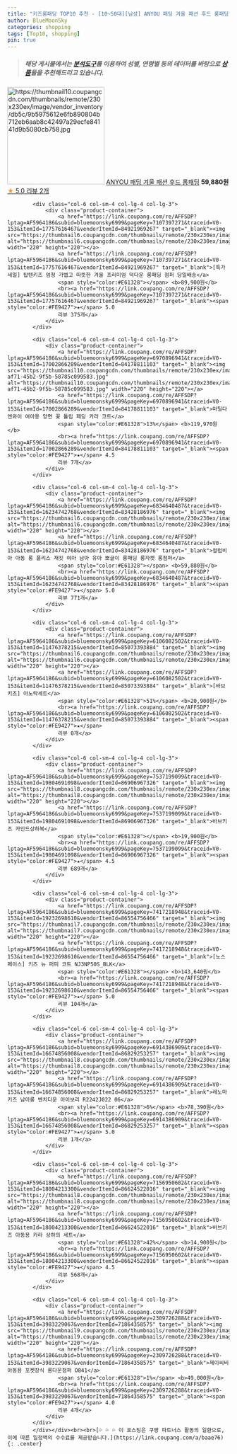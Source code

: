 ```yaml
---
title: "키즈롱패딩 TOP10 추천 - [10~50대][남성] ANYOU 패딩 겨울 패션 후드 롱패딩"
author: BlueMoonSky
categories: shopping
tags: [Top10, shopping]
pin: true
---
```


> ##### 해당 게시물에서는 [**분석도구**](https://itemscout.io/)를 이용하여 **성별**, **연령별** 등의 데이터를 바탕으로 [**상품**](https://link.coupang.com/a/baae76)들을 추천해드리고 있습니다.
<div class="container"><div class="row">
            <div class="col-6 col-sm-4 col-lg-4 col-lg-3">
                <div class="product-container">
                    <a href="https://link.coupang.com/re/AFFSDP?lptag=AF5964186&subid=bluemoonsky6999&pageKey=7602249261&traceid=V0-153&itemId=20113482810&vendorItemId=87351039979" target="_blank"><img src="https://thumbnail10.coupangcdn.com/thumbnails/remote/230x230ex/image/vendor_inventory/db5c/9b5975612e6fb890804b712eb6aab8c42497a29ecfe84141d9b5080cb758.jpg" alt="https://thumbnail10.coupangcdn.com/thumbnails/remote/230x230ex/image/vendor_inventory/db5c/9b5975612e6fb890804b712eb6aab8c42497a29ecfe84141d9b5080cb758.jpg" width="220" height="220"></a>
                    <a href="https://link.coupang.com/re/AFFSDP?lptag=AF5964186&subid=bluemoonsky6999&pageKey=7602249261&traceid=V0-153&itemId=20113482810&vendorItemId=87351039979" target="_blank">ANYOU 패딩 겨울 패션 후드 롱패딩</a>
                    <span style="color:#E61328"></span> <b>59,880원</b>
                    <br><a href="https://link.coupang.com/re/AFFSDP?lptag=AF5964186&subid=bluemoonsky6999&pageKey=7602249261&traceid=V0-153&itemId=20113482810&vendorItemId=87351039979" target="_blank"><span style="color:#FE9427">★</span> 5.0
                    리뷰 2개</a>
                </div>
            </div>
            
            <div class="col-6 col-sm-4 col-lg-4 col-lg-3">
                <div class="product-container">
                    <a href="https://link.coupang.com/re/AFFSDP?lptag=AF5964186&subid=bluemoonsky6999&pageKey=7107397271&traceid=V0-153&itemId=17757616467&vendorItemId=84921969267" target="_blank"><img src="https://thumbnail6.coupangcdn.com/thumbnails/remote/230x230ex/image/vendor_inventory/05c6/8ac157f970685596e50e5e51d209a088bfe2ad47a6d6db8def4bb6c7cd54.jpg" alt="https://thumbnail6.coupangcdn.com/thumbnails/remote/230x230ex/image/vendor_inventory/05c6/8ac157f970685596e50e5e51d209a088bfe2ad47a6d6db8def4bb6c7cd54.jpg" width="220" height="220"></a>
                    <a href="https://link.coupang.com/re/AFFSDP?lptag=AF5964186&subid=bluemoonsky6999&pageKey=7107397271&traceid=V0-153&itemId=17757616467&vendorItemId=84921969267" target="_blank">[특가세일] 탑텐키즈 엄청 가볍고 따뜻한 겨울 프리미엄 덕다운 롱패딩 점퍼 당일배송</a>
                    <span style="color:#E61328"></span> <b>89,900원</b>
                    <br><a href="https://link.coupang.com/re/AFFSDP?lptag=AF5964186&subid=bluemoonsky6999&pageKey=7107397271&traceid=V0-153&itemId=17757616467&vendorItemId=84921969267" target="_blank"><span style="color:#FE9427">★</span> 5.0
                    리뷰 375개</a>
                </div>
            </div>
            
            <div class="col-6 col-sm-4 col-lg-4 col-lg-3">
                <div class="product-container">
                    <a href="https://link.coupang.com/re/AFFSDP?lptag=AF5964186&subid=bluemoonsky6999&pageKey=6970896941&traceid=V0-153&itemId=17002866289&vendorItemId=84178811103" target="_blank"><img src="https://thumbnail10.coupangcdn.com/thumbnails/remote/230x230ex/image/retail/images/2022/12/05/11/2/1c02f147-af71-45b2-9f5b-58785c099583.jpg" alt="https://thumbnail10.coupangcdn.com/thumbnails/remote/230x230ex/image/retail/images/2022/12/05/11/2/1c02f147-af71-45b2-9f5b-58785c099583.jpg" width="220" height="220"></a>
                    <a href="https://link.coupang.com/re/AFFSDP?lptag=AF5964186&subid=bluemoonsky6999&pageKey=6970896941&traceid=V0-153&itemId=17002866289&vendorItemId=84178811103" target="_blank">마틸다엔와이 여아용 양면 꽃 튤립 패딩 카라 코트</a>
                    <span style="color:#E61328">13%</span> <b>119,970원</b>
                    <br><a href="https://link.coupang.com/re/AFFSDP?lptag=AF5964186&subid=bluemoonsky6999&pageKey=6970896941&traceid=V0-153&itemId=17002866289&vendorItemId=84178811103" target="_blank"><span style="color:#FE9427">★</span> 4.5
                    리뷰 7개</a>
                </div>
            </div>
            
            <div class="col-6 col-sm-4 col-lg-4 col-lg-3">
                <div class="product-container">
                    <a href="https://link.coupang.com/re/AFFSDP?lptag=AF5964186&subid=bluemoonsky6999&pageKey=6834640487&traceid=V0-153&itemId=16234742768&vendorItemId=83428186976" target="_blank"><img src="https://thumbnail6.coupangcdn.com/thumbnails/remote/230x230ex/image/vendor_inventory/e223/e4b358fd46a16905913a429506885049e4d3f969c77034de7222622eff44.JPG" alt="https://thumbnail6.coupangcdn.com/thumbnails/remote/230x230ex/image/vendor_inventory/e223/e4b358fd46a16905913a429506885049e4d3f969c77034de7222622eff44.JPG" width="220" height="220"></a>
                    <a href="https://link.coupang.com/re/AFFSDP?lptag=AF5964186&subid=bluemoonsky6999&pageKey=6834640487&traceid=V0-153&itemId=16234742768&vendorItemId=83428186976" target="_blank">컬럼비아 아동 롱 플리스 재킷 여아 남아 유아 뽀글이 롱패딩 롱자켓 롱점퍼</a>
                    <span style="color:#E61328"></span> <b>59,880원</b>
                    <br><a href="https://link.coupang.com/re/AFFSDP?lptag=AF5964186&subid=bluemoonsky6999&pageKey=6834640487&traceid=V0-153&itemId=16234742768&vendorItemId=83428186976" target="_blank"><span style="color:#FE9427">★</span> 5.0
                    리뷰 771개</a>
                </div>
            </div>
            
            <div class="col-6 col-sm-4 col-lg-4 col-lg-3">
                <div class="product-container">
                    <a href="https://link.coupang.com/re/AFFSDP?lptag=AF5964186&subid=bluemoonsky6999&pageKey=6106082502&traceid=V0-153&itemId=11476378215&vendorItemId=85073393884" target="_blank"><img src="https://thumbnail6.coupangcdn.com/thumbnails/remote/230x230ex/image/vendor_inventory/a161/307563b429580006d99fbce690da09d73be0905986e974cbe0515f946eed.jpg" alt="https://thumbnail6.coupangcdn.com/thumbnails/remote/230x230ex/image/vendor_inventory/a161/307563b429580006d99fbce690da09d73be0905986e974cbe0515f946eed.jpg" width="220" height="220"></a>
                    <a href="https://link.coupang.com/re/AFFSDP?lptag=AF5964186&subid=bluemoonsky6999&pageKey=6106082502&traceid=V0-153&itemId=11476378215&vendorItemId=85073393884" target="_blank">[바브키즈] 아노락세트</a>
                    <span style="color:#E61328">51%</span> <b>20,900원</b>
                    <br><a href="https://link.coupang.com/re/AFFSDP?lptag=AF5964186&subid=bluemoonsky6999&pageKey=6106082502&traceid=V0-153&itemId=11476378215&vendorItemId=85073393884" target="_blank"><span style="color:#FE9427">★</span> 
                    리뷰 0개</a>
                </div>
            </div>
            
            <div class="col-6 col-sm-4 col-lg-4 col-lg-3">
                <div class="product-container">
                    <a href="https://link.coupang.com/re/AFFSDP?lptag=AF5964186&subid=bluemoonsky6999&pageKey=7537199099&traceid=V0-153&itemId=19804691098&vendorItemId=86906967326" target="_blank"><img src="https://thumbnail8.coupangcdn.com/thumbnails/remote/230x230ex/image/vendor_inventory/28b4/c64145a5b227ec2f9dbebe6d61373f826ba513087acff2cdbe5050b1e59a.jpg" alt="https://thumbnail8.coupangcdn.com/thumbnails/remote/230x230ex/image/vendor_inventory/28b4/c64145a5b227ec2f9dbebe6d61373f826ba513087acff2cdbe5050b1e59a.jpg" width="220" height="220"></a>
                    <a href="https://link.coupang.com/re/AFFSDP?lptag=AF5964186&subid=bluemoonsky6999&pageKey=7537199099&traceid=V0-153&itemId=19804691098&vendorItemId=86906967326" target="_blank">바브키즈 카인드상하복</a>
                    <span style="color:#E61328"></span> <b>19,900원</b>
                    <br><a href="https://link.coupang.com/re/AFFSDP?lptag=AF5964186&subid=bluemoonsky6999&pageKey=7537199099&traceid=V0-153&itemId=19804691098&vendorItemId=86906967326" target="_blank"><span style="color:#FE9427">★</span> 4.5
                    리뷰 689개</a>
                </div>
            </div>
            
            <div class="col-6 col-sm-4 col-lg-4 col-lg-3">
                <div class="product-container">
                    <a href="https://link.coupang.com/re/AFFSDP?lptag=AF5964186&subid=bluemoonsky6999&pageKey=7417218948&traceid=V0-153&itemId=19232698610&vendorItemId=86554756466" target="_blank"><img src="https://thumbnail7.coupangcdn.com/thumbnails/remote/230x230ex/image/vendor_inventory/4767/76927ab7798e4abbf111b32e6596723f32014bf2a01edb62fc40d8ccef11.jpg" alt="https://thumbnail7.coupangcdn.com/thumbnails/remote/230x230ex/image/vendor_inventory/4767/76927ab7798e4abbf111b32e6596723f32014bf2a01edb62fc40d8ccef11.jpg" width="220" height="220"></a>
                    <a href="https://link.coupang.com/re/AFFSDP?lptag=AF5964186&subid=bluemoonsky6999&pageKey=7417218948&traceid=V0-153&itemId=19232698610&vendorItemId=86554756466" target="_blank">[노스페이스] 키즈 뉴 퍼피 코트 NJ3NP50S_BLK</a>
                    <span style="color:#E61328"></span> <b>143,640원</b>
                    <br><a href="https://link.coupang.com/re/AFFSDP?lptag=AF5964186&subid=bluemoonsky6999&pageKey=7417218948&traceid=V0-153&itemId=19232698610&vendorItemId=86554756466" target="_blank"><span style="color:#FE9427">★</span> 5.0
                    리뷰 104개</a>
                </div>
            </div>
            
            <div class="col-6 col-sm-4 col-lg-4 col-lg-3">
                <div class="product-container">
                    <a href="https://link.coupang.com/re/AFFSDP?lptag=AF5964186&subid=bluemoonsky6999&pageKey=6914386909&traceid=V0-153&itemId=16674856008&vendorItemId=86829253257" target="_blank"><img src="https://thumbnail8.coupangcdn.com/thumbnails/remote/230x230ex/image/vendor_inventory/60ae/4ec1ad1b18d82a4f2e1b3af6871d4d0bcb40396655d8e70c9ca4ba8fa5f3.jpg" alt="https://thumbnail8.coupangcdn.com/thumbnails/remote/230x230ex/image/vendor_inventory/60ae/4ec1ad1b18d82a4f2e1b3af6871d4d0bcb40396655d8e70c9ca4ba8fa5f3.jpg" width="220" height="220"></a>
                    <a href="https://link.coupang.com/re/AFFSDP?lptag=AF5964186&subid=bluemoonsky6999&pageKey=6914386909&traceid=V0-153&itemId=16674856008&vendorItemId=86829253257" target="_blank">레노마 키즈 남아롱 벤치다운 아이보리 R2242J022 06</a>
                    <span style="color:#E61328">6%</span> <b>78,390원</b>
                    <br><a href="https://link.coupang.com/re/AFFSDP?lptag=AF5964186&subid=bluemoonsky6999&pageKey=6914386909&traceid=V0-153&itemId=16674856008&vendorItemId=86829253257" target="_blank"><span style="color:#FE9427">★</span> 5.0
                    리뷰 1개</a>
                </div>
            </div>
            
            <div class="col-6 col-sm-4 col-lg-4 col-lg-3">
                <div class="product-container">
                    <a href="https://link.coupang.com/re/AFFSDP?lptag=AF5964186&subid=bluemoonsky6999&pageKey=7156950602&traceid=V0-153&itemId=18004213300&vendorItemId=86624522016" target="_blank"><img src="https://thumbnail8.coupangcdn.com/thumbnails/remote/230x230ex/image/vendor_inventory/471b/b23e2dcc1ae724373fa10434c9437cdb6b4ac364620d671040f85925423f.jpg" alt="https://thumbnail8.coupangcdn.com/thumbnails/remote/230x230ex/image/vendor_inventory/471b/b23e2dcc1ae724373fa10434c9437cdb6b4ac364620d671040f85925423f.jpg" width="220" height="220"></a>
                    <a href="https://link.coupang.com/re/AFFSDP?lptag=AF5964186&subid=bluemoonsky6999&pageKey=7156950602&traceid=V0-153&itemId=18004213300&vendorItemId=86624522016" target="_blank">바브키즈 아동용 카라 상하의 세트</a>
                    <span style="color:#E61328">42%</span> <b>14,900원</b>
                    <br><a href="https://link.coupang.com/re/AFFSDP?lptag=AF5964186&subid=bluemoonsky6999&pageKey=7156950602&traceid=V0-153&itemId=18004213300&vendorItemId=86624522016" target="_blank"><span style="color:#FE9427">★</span> 4.5
                    리뷰 568개</a>
                </div>
            </div>
            
            <div class="col-6 col-sm-4 col-lg-4 col-lg-3">
                <div class="product-container">
                    <a href="https://link.coupang.com/re/AFFSDP?lptag=AF5964186&subid=bluemoonsky6999&pageKey=2309726288&traceid=V0-153&itemId=3983229067&vendorItemId=71864358575" target="_blank"><img src="https://thumbnail9.coupangcdn.com/thumbnails/remote/230x230ex/image/vendor_inventory/0c70/24ec16717920b2343d0ae06ab379d49ed98751f284e1ce500e1e1a8e034a.jpg" alt="https://thumbnail9.coupangcdn.com/thumbnails/remote/230x230ex/image/vendor_inventory/0c70/24ec16717920b2343d0ae06ab379d49ed98751f284e1ce500e1e1a8e034a.jpg" width="220" height="220"></a>
                    <a href="https://link.coupang.com/re/AFFSDP?lptag=AF5964186&subid=bluemoonsky6999&pageKey=2309726288&traceid=V0-153&itemId=3983229067&vendorItemId=71864358575" target="_blank">제이씨비 아동용 포켓장식 롱다운점퍼 O841</a>
                    <span style="color:#E61328">1%</span> <b>49,000원</b>
                    <br><a href="https://link.coupang.com/re/AFFSDP?lptag=AF5964186&subid=bluemoonsky6999&pageKey=2309726288&traceid=V0-153&itemId=3983229067&vendorItemId=71864358575" target="_blank"><span style="color:#FE9427">★</span> 4.0
                    리뷰 4개</a>
                </div>
            </div>
            </div></div><br><br>[💦 💦 💦 이 포스팅은 쿠팡 파트너스 활동의 일환으로, 이에 따른 일정액의 수수료를 제공받습니다.](https://link.coupang.com/a/baae76){: .center}